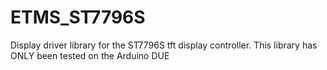 # ETMS_ST7796S
Display driver library for the ST7796S tft display controller.
This library has ONLY been tested on the Arduino DUE
